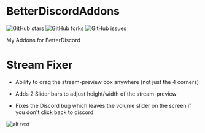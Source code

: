# BetterDiscordAddons

![GitHub stars](https://img.shields.io/github/stars/Connor9994/BetterDiscordAddons?style=social) ![GitHub forks](https://img.shields.io/github/forks/Connor9994/BetterDiscordAddons?style=social) ![GitHub issues](https://img.shields.io/github/issues/Connor9994/BetterDiscordAddons) 

My Addons for BetterDiscord

# Stream Fixer
* Ability to drag the stream-preview box anywhere (not just the 4 corners)

* Adds 2 Slider bars to adjust height/width of the stream-preview

* Fixes the Discord bug which leaves the volume slider on the screen if you don't click back to discord

![alt text](https://github.com/Nerve-Damage-sys/BetterDiscordAddons/blob/main/ReadMe1.png)
